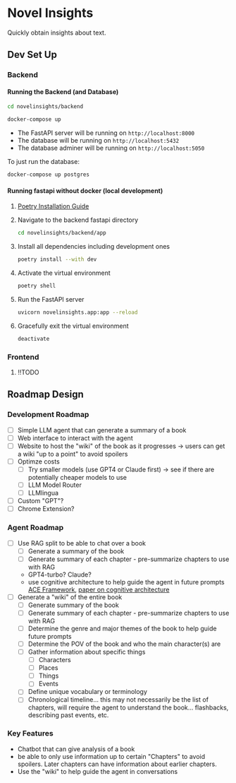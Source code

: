 # Novel Insights

Quickly obtain insights about text.

## Dev Set Up

### Backend

#### Running the Backend (and Database)

  ```bash
  cd novelinsights/backend
  ```

  ```bash
  docker-compose up
  ```

- The FastAPI server will be running on `http://localhost:8000`
- The database will be running on `http://localhost:5432`
- The database adminer will be running on `http://localhost:5050`

To just run the database:

  ```bash
  docker-compose up postgres
  ```

#### Running fastapi without docker (local development)

1. [Poetry Installation Guide](https://python-poetry.org/docs/#installing-with-pipx)

2. Navigate to the backend fastapi directory
  
    ```bash
    cd novelinsights/backend/app
    ```

3. Install all dependencies including development ones

    ```bash
    poetry install --with dev
    ```

4. Activate the virtual environment

    ```bash
    poetry shell
    ```

5. Run the FastAPI server

    ```bash
    uvicorn novelinsights.app:app --reload
    ```

6. Gracefully exit the virtual environment

    ```bash
    deactivate
    ```

### Frontend

1. !!TODO

## Roadmap Design

### Development Roadmap

- [ ] Simple LLM agent that can generate a summary of a book
- [ ] Web interface to interact with the agent
- [ ] Website to host the "wiki" of the book as it progresses -> users can get a wiki "up to a point" to avoid spoilers
- [ ] Optimze costs
  - [ ] Try smaller models (use GPT4 or Claude first) -> see if there are potentially cheaper models to use
  - [ ] LLM Model Router
  - [ ] LLMlingua
- [ ] Custom "GPT"?
- [ ] Chrome Extension?

### Agent Roadmap

- [ ] Use RAG split to be able to chat over a book
  - [ ] Generate a summary of the book
  - [ ] Generate summary of each chapter - pre-summarize chapters to use with RAG
  - GPT4-turbo? Claude?
  - use cognitive architecture to help guide the agent in future prompts [ACE Framework](https://github.com/daveshap/ACE_Framework), [paper on cognitive architecture](https://arxiv.org/pdf/2309.02427.pdf)
- [ ] Generate a "wiki" of the entire book
  - [ ] Generate summary of the book
  - [ ] Generate summary of each chapter - pre-summarize chapters to use with RAG
  - [ ] Determine the genre and major themes of the book to help guide future prompts
  - [ ] Determine the POV of the book and who the main character(s) are
  - [ ] Gather information about specific things
    - [ ] Characters
    - [ ] Places
    - [ ] Things
    - [ ] Events
  - [ ] Define unique vocabulary or terminology
  - [ ] Chronological timeline... this may not necessarily be the list of chapters, will require the agent to understand the book... flashbacks, describing past events, etc.

### Key Features

- Chatbot that can give analysis of a book
- be able to only use information up to certain "Chapters" to avoid spoilers. Later chapters can have information about earlier chapters.
- Use the "wiki" to help guide the agent in conversations
